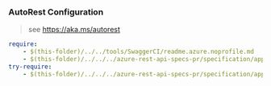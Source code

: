 ### AutoRest Configuration
> see https://aka.ms/autorest

``` yaml
require:
    - $(this-folder)/../../tools/SwaggerCI/readme.azure.noprofile.md
    - $(this-folder)/../../../azure-rest-api-specs-pr/specification/appconfiguration/resource-manager/readme.md
try-require:
    - $(this-folder)/../../../azure-rest-api-specs-pr/specification/appconfiguration/resource-manager/readme.powershell.md
```
